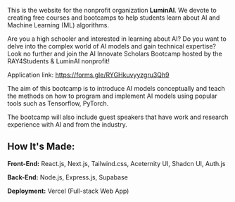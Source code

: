 This is the website for the nonprofit organization **LuminAI**. We devote to creating free courses and bootcamps to help students learn about AI and Machine Learning (ML) algorithms.

Are you a high schooler and interested in learning about AI? Do you want to delve into the complex world of AI models and gain technical expertise? Look no further and join the AI Innovate Scholars Bootcamp hosted by the RAY4Students & LuminAI nonprofit!

Application link: https://forms.gle/RYGHkuvyyzgru3Qh9

The aim of this bootcamp is to introduce AI models conceptually and teach the methods on how to program and implement AI models using popular tools such as Tensorflow, PyTorch.

The bootcamp will also include guest speakers that have work and research experience with AI and from the industry.

## How It's Made:

**Front-End:** React.js, Next.js, Tailwind.css, Aceternity UI, Shadcn UI, Auth.js

**Back-End:**  Node.js, Express.js, Supabase

**Deployment:** Vercel (Full-stack Web App)
